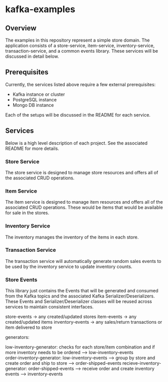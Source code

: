 # kafka-examples

## Overview

The examples in this repository represent a simple store domain.  The application consists of a store-service, item-service, inventory-service, transaction-service, and a common events library.  These services will be discussed in detail below.

## Prerequisites

Currently, the services listed above require a few external prerequisites:

* Kafka instance or cluster
* PostgreSQL instance
* Mongo DB instance

Each of the setups will be discussed in the README for each service.

## Services

Below is a high level description of each project.  See the associated README for more details.

### Store Service

The store service is designed to manage store resources and offers all of the associated CRUD operations.

### Item Service

The item service is designed to manage item resources and offers all of the associated CRUD operations.  These would be items that would be available for sale in the stores.

### Inventory Service

The inventory manages the inventory of the items in each store.

### Transaction Service

The transaction service will automatically generate random sales events to be used by the inventory service to update inventory counts.

### Store Events

This library just contains the Events that will be generated and consumed from the Kafka topics and the associated Kafka Serializer/Deserializers.  These Events and Serializer/Deserializer classes will be reused across services to maintain consistent interfaces.



store-events -> any created/updated stores
item-events -> any created/updated items
inventory-events -> any sales/return transactions or item delivered to store

generators:

low-inventory-generator:     checks for each store/item combination and if more inventory needs to be ordered --> low-inventory-events  
order-inventory-generator:   low-inventory-events --> group by store and create order and ship to store --> order-shipped-events
recieve-inventory-generator: order-shipped-events --> receive order and create inventory events --> inventory-events

